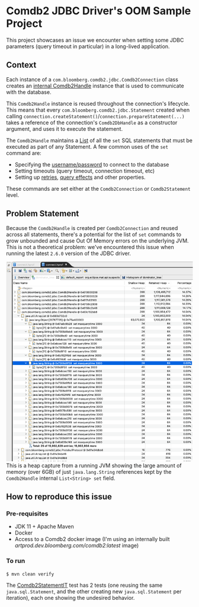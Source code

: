 # Comdb2 JDBC Driver's OOM Sample Project
This project showcases an issue we encounter when setting some JDBC parameters (query timeout in particular) 
in a long-lived application.

## Context
Each instance of a `com.bloomberg.comdb2.jdbc.Comdb2Connection` class creates an [internal
Comdb2Handle](https://github.com/bloomberg/comdb2/blob/master/cdb2jdbc/src/main/java/com/bloomberg/comdb2/jdbc/Comdb2Connection.java#L89) 
instance that is used to communicate with the database. 

This `Comdb2Handle` instance is reused throughout the connection's lifecycle. This means that every `com.bloomberg.comdb2.jdbc.Statement` 
created when calling `connection.createStatement()`/`connection.prepareStatement(...)` takes a reference of the 
connection's `Comdb2DbHandle` as a constructor argument, and uses it to execute the statement.

The `Comdb2Handle` maintains a [List<String>](https://github.com/bloomberg/comdb2/blob/master/cdb2jdbc/src/main/java/com/bloomberg/comdb2/jdbc/Comdb2Handle.java#L96) of all
the `set` SQL statements that must be executed as part of any Statement. A few common uses of the `set` command are:
* Specifying the [username/password](https://github.com/bloomberg/comdb2/blob/master/cdb2jdbc/src/main/java/com/bloomberg/comdb2/jdbc/Comdb2Handle.java#L230) to connect to the database
* Setting timeouts (query timeout, connection timeout, etc)
* Setting up [retries](https://github.com/bloomberg/comdb2/blob/master/cdb2jdbc/src/main/java/com/bloomberg/comdb2/jdbc/Comdb2Handle.java#L332), [query effects](https://github.com/bloomberg/comdb2/blob/master/cdb2jdbc/src/main/java/com/bloomberg/comdb2/jdbc/Comdb2Handle.java#L385) and other properties.

These commands are set either at the `Comdb2Connection` or `Comdb2Statement` level. 

## Problem Statement
Because the `Comdb2Handle` is created per `Comdb2Connection` and reused across all statements, there's
a potential for the list of `set` commands to grow unbounded and cause Out Of Memory errors on the
underlying JVM. This is not a theoretical problem: we've encountered this issue when running the latest `2.6.0` version
of the JDBC driver.

![](heap.png)
This is a heap capture from a running JVM showing the large amount of memory (over 6GB) of just `java.lang.String` references
kept by the `Comdb2Handle` internal `List<String> set` field.

## How to reproduce this issue
### Pre-requisites
* JDK 11 + Apache Maven
* Docker
* Access to a Comdb2 docker image (I'm using an internally built *artprod.dev.bloomberg.com/comdb2:latest* image)

### To run
```shell
$ mvn clean verify
```

The [Comdb2StatementIT](./src/test/java/comdb2/test/oom/Comdb2StatementIT.java) test has 2 tests (one reusing the same `java.sql.Statement`, 
and the other creating new `java.sql.Statement` per iteration), each one showing the undesired behavior.

